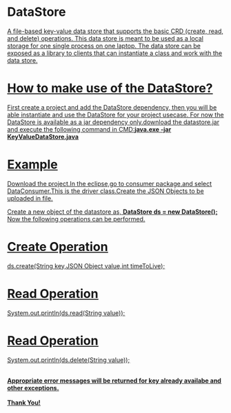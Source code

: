 <h1>DataStore
</h1>
<u/>
A file-based key-value data store that supports the basic CRD (create, read, and delete) operations. This data store is meant to be used as a local storage for one single process on one laptop. The data store can be exposed as a library to clients that can instantiate a class and work with the data store. 

<h1><u/>
How to make use of the DataStore?
</h1>
First create a project and add the DataStore dependency, then you will be able instantiate and use the DataStore for your project usecase. For now the DataStore is available as a jar dependency only.download the datastore.jar and execute the following command in CMD:<b>java.exe -jar KeyValueDataStore.java</b> 

<h1>Example</h1><u/>
Download the project.In the eclipse,go to consumer package,and select DataConsumer.This is the driver class.Create the JSON Objects to be uploaded in file. 

Create a new object of the datastore as,
<b>DataStore ds = new DataStore();</b></h2><br/>
Now the following operations can be performed.</h2><u/>

<h1><b>Create Operation</b></h1><u/>
  ds.create(String key,JSON Object value,int timeToLive);
 
<h1><b>Read Operation</b></h1><u />
   System.out.println(ds.read(String value));

<h1><b>Read Operation</b></h1><u />
   System.out.println(ds.delete(String value));
<u /><br><br>
  
<b>Appropriate error messages will be returned for key already availabe and other exceptions.</b>
<br><br>
<b> Thank You!</b>
